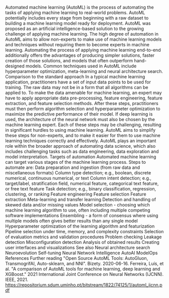 Automated machine learning (AutoML) is the process of automating the
tasks of applying machine learning to real-world problems. AutoML
potentially includes every stage from beginning with a raw dataset to
building a machine learning model ready for deployment. AutoML was
proposed as an artificial intelligence-based solution to the growing
challenge of applying machine learning. The high degree of automation in
AutoML aims to allow non-experts to make use of machine learning models
and techniques without requiring them to become experts in machine
learning. Automating the process of applying machine learning end-to-end
additionally offers the advantages of producing simpler solutions,
faster creation of those solutions, and models that often outperform
hand-designed models. Common techniques used in AutoML include
hyperparameter optimization, meta-learning and neural architecture
search. Comparison to the standard approach In a typical machine
learning application, practitioners have a set of input data points to
be used for training. The raw data may not be in a form that all
algorithms can be applied to. To make the data amenable for machine
learning, an expert may have to apply appropriate data pre-processing,
feature engineering, feature extraction, and feature selection methods.
After these steps, practitioners must then perform algorithm selection
and hyperparameter optimization to maximize the predictive performance
of their model. If deep learning is used, the architecture of the neural
network must also be chosen by the machine learning expert. Each of
these steps may be challenging, resulting in significant hurdles to
using machine learning. AutoML aims to simplify these steps for
non-experts, and to make it easier for them to use machine learning
techniques correctly and effectively. AutoML plays an important role
within the broader approach of automating data science, which also
includes challenging tasks such as data engineering, data exploration
and model interpretation. Targets of automation Automated machine
learning can target various stages of the machine learning process.
Steps to automate are: Data preparation and ingestion (from raw data and
miscellaneous formats) Column type detection; e.g., boolean, discrete
numerical, continuous numerical, or text Column intent detection; e.g.,
target/label, stratification field, numerical feature, categorical text
feature, or free text feature Task detection; e.g., binary
classification, regression, clustering, or ranking Feature engineering
Feature selection Feature extraction Meta-learning and transfer learning
Detection and handling of skewed data and/or missing values Model
selection - choosing which machine learning algorithm to use, often
including multiple competing software implementations Ensembling - a
form of consensus where using multiple models often gives better results
than any single model Hyperparameter optimization of the learning
algorithm and featurization Pipeline selection under time, memory, and
complexity constraints Selection of evaluation metrics and validation
procedures Problem checking Leakage detection Misconfiguration detection
Analysis of obtained results Creating user interfaces and visualizations
See also Neural architecture search Neuroevolution Self-tuning Neural
Network Intelligence AutoAI ModelOps References Further reading \"Open
Source AutoML Tools: AutoGluon, TransmogrifAI, Auto-sklearn, and NNI\".
Bizety. 2020-06-16. Ferreira, Luís, et al. \"A comparison of AutoML
tools for machine learning, deep learning and XGBoost.\" 2021
International Joint Conference on Neural Networks (IJCNN). IEEE, 2021.
https://repositorium.sdum.uminho.pt/bitstream/1822/74125/1/automl_ijcnn.pdf
